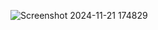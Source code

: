 ![Screenshot 2024-11-21 174829](https://github.com/user-attachments/assets/47391990-9932-40a8-bf3d-f22d1917c6d0)
